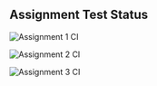 ## Assignment Test Status

![Assignment 1 CI](https://github.com/north-horse/c756-exer/actions/workflows/ci-a1.yml/badge.svg)

![Assignment 2 CI](https://github.com/north-horse/c756-exer/actions/workflows/ci-a2.yml/badge.svg)

![Assignment 3 CI](https://github.com/north-horse/c756-exer/actions/workflows/ci-a3.yml/badge.svg)
